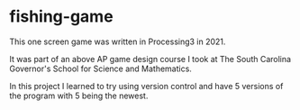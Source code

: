 # fishing-game
This one screen game was written in Processing3 in 2021.

It was part of an above AP game design course I took at The South Carolina Governor's School for Science and Mathematics.

In this project I learned to try using version control and have 5 versions of the program with 5 being the newest.
